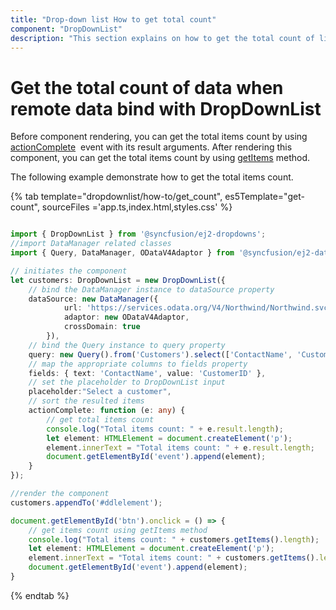 ```yaml
---
title: "Drop-down list How to get total count"
component: "DropDownList"
description: "This section explains on how to get the total count of list items of the Syncfusion JavaScript drop-down list control."
---
```


# Get the total count of data when remote data bind with DropDownList

Before component rendering, you can get the total items count by using [actionComplete](../../api/drop-down-list/#actioncomplete) &nbsp;event with its result arguments.
After rendering this component, you can get the total items count by using [getItems](../../api/drop-down-list/#getitems) method.

The following example demonstrate how to get the total items count.

{% tab template="dropdownlist/how-to/get_count", es5Template="get-count", sourceFiles ='app.ts,index.html,styles.css' %}

```typescript

import { DropDownList } from '@syncfusion/ej2-dropdowns';
//import DataManager related classes
import { Query, DataManager, ODataV4Adaptor } from '@syncfusion/ej2-data';

// initiates the component
let customers: DropDownList = new DropDownList({
    // bind the DataManager instance to dataSource property
    dataSource: new DataManager({
            url: 'https://services.odata.org/V4/Northwind/Northwind.svc/',
            adaptor: new ODataV4Adaptor,
            crossDomain: true
        }),
    // bind the Query instance to query property
    query: new Query().from('Customers').select(['ContactName', 'CustomerID']).take(6),
    // map the appropriate columns to fields property
    fields: { text: 'ContactName', value: 'CustomerID' },
    // set the placeholder to DropDownList input
    placeholder:"Select a customer",
    // sort the resulted items
    actionComplete: function (e: any) {
        // get total items count
        console.log("Total items count: " + e.result.length);
        let element: HTMLElement = document.createElement('p');
        element.innerText = "Total items count: " + e.result.length;
        document.getElementById('event').append(element);
    }
});

//render the component
customers.appendTo('#ddlelement');

document.getElementById('btn').onclick = () => {
    // get items count using getItems method
    console.log("Total items count: " + customers.getItems().length);
    let element: HTMLElement = document.createElement('p');
    element.innerText = "Total items count: " + customers.getItems().length;
    document.getElementById('event').append(element);
}

```

{% endtab %}
